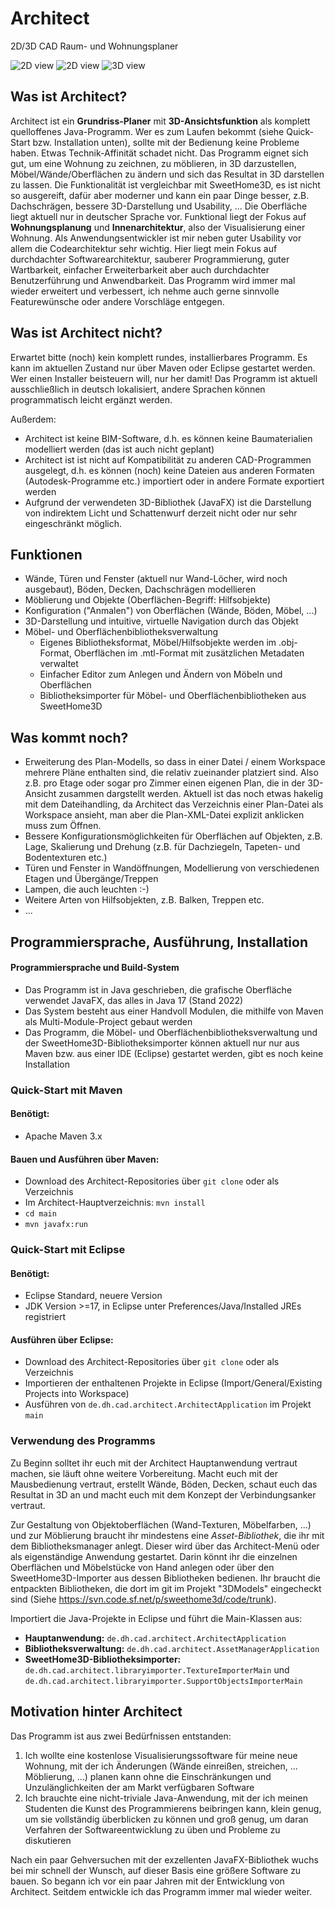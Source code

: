 # Architect
2D/3D CAD Raum- und Wohnungsplaner

![2D view](Documentation/Screenshots/Construction-Create-Wall-2D.png)
![2D view](Documentation/Screenshots/Furniture-Living-Room-2D.png)
![3D view](Documentation/Screenshots/Selection-Living-Room-3D.png)

## Was ist Architect?
Architect ist ein **Grundriss-Planer** mit **3D-Ansichtsfunktion** als komplett quelloffenes Java-Programm. Wer es zum Laufen bekommt (siehe Quick-Start bzw. Installation unten), sollte mit der Bedienung keine Probleme haben. Etwas Technik-Affinität schadet nicht. Das Programm eignet sich gut, um eine Wohnung zu zeichnen, zu möblieren, in 3D darzustellen, Möbel/Wände/Oberflächen zu ändern und sich das Resultat in 3D darstellen zu lassen. Die Funktionalität ist vergleichbar mit SweetHome3D, es ist nicht so ausgereift, dafür aber moderner und kann ein paar Dinge besser, z.B. Dachschrägen, bessere 3D-Darstellung und Usability, ...
Die Oberfläche liegt aktuell nur in deutscher Sprache vor.
Funktional liegt der Fokus auf **Wohnungsplanung** und **Innenarchitektur**, also der Visualisierung einer Wohnung.
Als Anwendungsentwickler ist mir neben guter Usability vor allem die Codearchitektur sehr wichtig. Hier liegt mein Fokus auf durchdachter Softwarearchitektur, sauberer Programmierung, guter Wartbarkeit, einfacher Erweiterbarkeit aber auch durchdachter Benutzerführung und Anwendbarkeit.
Das Programm wird immer mal wieder erweitert und verbessert, ich nehme auch gerne sinnvolle Featurewünsche oder andere Vorschläge entgegen.

## Was ist Architect nicht?
Erwartet bitte (noch) kein komplett rundes, installierbares Programm. Es kann im aktuellen Zustand nur über Maven oder Eclipse gestartet werden. Wer einen Installer beisteuern will, nur her damit!
Das Programm ist aktuell ausschließlich in deutsch lokalisiert, andere Sprachen können programmatisch leicht ergänzt werden.

Außerdem:
- Architect ist keine BIM-Software, d.h. es können keine Baumaterialien modelliert werden (das ist auch nicht geplant)
- Architect ist ist nicht auf Kompatibilität zu anderen CAD-Programmen ausgelegt, d.h. es können (noch) keine Dateien aus anderen Formaten (Autodesk-Programme etc.) importiert oder in andere Formate exportiert werden
- Aufgrund der verwendeten 3D-Bibliothek (JavaFX) ist die Darstellung von indirektem Licht und Schattenwurf derzeit nicht oder nur sehr eingeschränkt möglich.

## Funktionen
- Wände, Türen und Fenster (aktuell nur Wand-Löcher, wird noch ausgebaut), Böden, Decken, Dachschrägen modellieren
- Möblierung und Objekte (Oberflächen-Begriff: Hilfsobjekte)
- Konfiguration ("Anmalen") von Oberflächen (Wände, Böden, Möbel, ...)
- 3D-Darstellung und intuitive, virtuelle Navigation durch das Objekt
- Möbel- und Oberflächenbibliotheksverwaltung
	- Eigenes Bibliotheksformat, Möbel/Hilfsobjekte werden im .obj-Format, Oberflächen im .mtl-Format mit zusätzlichen Metadaten verwaltet
	- Einfacher Editor zum Anlegen und Ändern von Möbeln und Oberflächen
	- Bibliotheksimporter für Möbel- und Oberflächenbibliotheken aus SweetHome3D

## Was kommt noch?
- Erweiterung des Plan-Modells, so dass in einer Datei / einem Workspace mehrere Pläne enthalten sind, die relativ zueinander platziert sind. Also z.B. pro Etage oder sogar pro Zimmer einen eigenen Plan, die in der 3D-Ansicht zusammen dargstellt werden.
Aktuell ist das noch etwas hakelig mit dem Dateihandling, da Architect das Verzeichnis einer Plan-Datei als Workspace ansieht, man aber die Plan-XML-Datei explizit anklicken muss zum Öffnen.
- Bessere Konfigurationsmöglichkeiten für Oberflächen auf Objekten, z.B. Lage, Skalierung und Drehung (z.B. für Dachziegeln, Tapeten- und Bodentexturen etc.)
- Türen und Fenster in Wandöffnungen, Modellierung von verschiedenen Etagen und Übergänge/Treppen
- Lampen, die auch leuchten :-)
- Weitere Arten von Hilfsobjekten, z.B. Balken, Treppen etc.
- ...

## Programmiersprache, Ausführung, Installation
#### Programmiersprache und Build-System
- Das Programm ist in Java geschrieben, die grafische Oberfläche verwendet JavaFX, das alles in Java 17 (Stand 2022)
- Das System besteht aus einer Handvoll Modulen, die mithilfe von Maven als Multi-Module-Project gebaut werden
- Das Programm, die Möbel- und Oberflächenbibliotheksverwaltung und der SweetHome3D-Bibliotheksimporter können aktuell nur nur aus Maven bzw. aus einer IDE (Eclipse) gestartet werden, gibt es noch keine Installation

### Quick-Start mit Maven
#### Benötigt:
- Apache Maven 3.x

#### Bauen und Ausführen über Maven:
- Download des Architect-Repositories über `git clone` oder als Verzeichnis
- Im Architect-Hauptverzeichnis: `mvn install`
- `cd main`
- `mvn javafx:run`

### Quick-Start mit Eclipse
#### Benötigt:
- Eclipse Standard, neuere Version
- JDK Version >=17, in Eclipse unter Preferences/Java/Installed JREs registriert

#### Ausführen über Eclipse:
- Download des Architect-Repositories über `git clone` oder als Verzeichnis
- Importieren der enthaltenen Projekte in Eclipse (Import/General/Existing Projects into Workspace)
- Ausführen von `de.dh.cad.architect.ArchitectApplication` im Projekt `main`

### Verwendung des Programms
Zu Beginn solltet ihr euch mit der Architect Hauptanwendung vertraut machen, sie läuft ohne weitere Vorbereitung. Macht euch mit der Mausbedienung vertraut, erstellt Wände, Böden, Decken, schaut euch das Resultat in 3D an und macht euch mit dem Konzept der Verbindungsanker vertraut.

Zur Gestaltung von Objektoberflächen (Wand-Texturen, Möbelfarben, ...) und zur Möblierung braucht ihr mindestens eine *Asset-Bibliothek*, die ihr mit dem Bibliotheksmanager anlegt. Dieser wird über das Architect-Menü oder als eigenständige Anwendung gestartet. Darin könnt ihr die einzelnen Oberflächen und Möbelstücke von Hand anlegen oder über den SweetHome3D-Importer aus dessen Bibliotheken bedienen. Ihr braucht die entpackten Bibliotheken, die dort im git im Projekt "3DModels" eingecheckt sind (Siehe https://svn.code.sf.net/p/sweethome3d/code/trunk).

Importiert die Java-Projekte in Eclipse und führt die Main-Klassen aus:
- **Hauptanwendung:** `de.dh.cad.architect.ArchitectApplication`
- **Bibliotheksverwaltung:** `de.dh.cad.architect.AssetManagerApplication`
- **SweetHome3D-Bibliotheksimporter:** `de.dh.cad.architect.libraryimporter.TextureImporterMain` und `de.dh.cad.architect.libraryimporter.SupportObjectsImporterMain`

## Motivation hinter Architect
Das Programm ist aus zwei Bedürfnissen entstanden:
1. Ich wollte eine kostenlose Visualisierungssoftware für meine neue Wohnung, mit der ich Änderungen (Wände einreißen, streichen, ... Möblierung, ...) planen kann ohne die Einschränkungen und Unzulänglichkeiten der am Markt verfügbaren Software
2. Ich brauchte eine nicht-triviale Java-Anwendung, mit der ich meinen Studenten die Kunst des Programmierens beibringen kann, klein genug, um sie vollständig überblicken zu können und groß genug, um daran Verfahren der Softwareentwicklung zu üben und Probleme zu diskutieren

Nach ein paar Gehversuchen mit der exzellenten JavaFX-Bibliothek wuchs bei mir schnell der Wunsch, auf dieser Basis eine größere Software zu bauen. So begann ich vor ein paar Jahren mit der Entwicklung von Architect. Seitdem entwickle ich das Programm immer mal wieder weiter.
